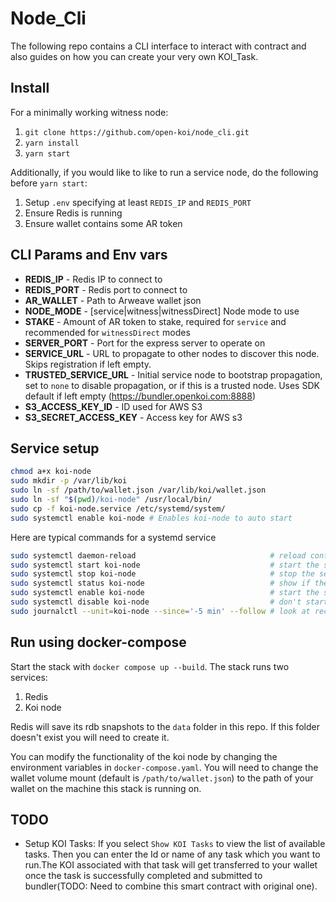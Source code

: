 # Node_Cli

The following repo contains a CLI interface to interact with contract and also guides on how you can create your very own KOI_Task.

## Install

For a minimally working witness node:

1. `git clone https://github.com/open-koi/node_cli.git`
2. `yarn install`
3. `yarn start`

Additionally, if you would like to like to run a service node, do the following before `yarn start`:

1. Setup `.env` specifying at least `REDIS_IP` and `REDIS_PORT`
2. Ensure Redis is running
3. Ensure wallet contains some AR token

## CLI Params and Env vars

- **REDIS_IP** - Redis IP to connect to
- **REDIS_PORT** - Redis port to connect to
- **AR_WALLET** - Path to Arweave wallet json
- **NODE_MODE** - [service|witness|witnessDirect] Node mode to use
- **STAKE** - Amount of AR token to stake, required for `service` and recommended for `witnessDirect` modes
- **SERVER_PORT** - Port for the express server to operate on
- **SERVICE_URL** - URL to propagate to other nodes to discover this node. Skips registration if left empty.
- **TRUSTED_SERVICE_URL** - Initial service node to bootstrap propagation, set to `none` to disable propagation, or if this is a trusted node. Uses SDK default if left empty (https://bundler.openkoi.com:8888)
- **S3_ACCESS_KEY_ID** - ID used for AWS S3
- **S3_SECRET_ACCESS_KEY** - Access key for AWS s3

## Service setup

```sh
chmod a+x koi-node
sudo mkdir -p /var/lib/koi
sudo ln -sf /path/to/wallet.json /var/lib/koi/wallet.json
sudo ln -sf "$(pwd)/koi-node" /usr/local/bin/
sudo cp -f koi-node.service /etc/systemd/system/
sudo systemctl enable koi-node # Enables koi-node to auto start
```

Here are typical commands for a systemd service
```sh
sudo systemctl daemon-reload                              # reload configuration files
sudo systemctl start koi-node                             # start the service now
sudo systemctl stop koi-node                              # stop the service now (but don't wait for it finish stopping)
sudo systemctl status koi-node                            # show if the service is running and the last few log lines
sudo systemctl enable koi-node                            # start the service on boot
sudo systemctl disable koi-node                           # don't start the service on boot
sudo journalctl --unit=koi-node --since='-5 min' --follow # look at recent logs and await more
```

## Run using docker-compose
Start the stack with `docker compose up --build`. The stack runs two services:

1. Redis
2. Koi node

Redis will save its rdb snapshots to the `data` folder in this repo. If this folder doesn't exist you will need to create it. 

You can modify the functionality of the koi node by changing the environment variables in `docker-compose.yaml`. You will need to change the wallet volume mount (default is `/path/to/wallet.json`) to the path of your wallet on the machine this stack is running on. 
## TODO

- Setup KOI Tasks: If you select `Show KOI Tasks` to view the list of available tasks. Then you can enter the Id or name of any task which you want to run.The KOI associated with that task will get transferred to your wallet once the task is successfully completed and submitted to bundler(TODO: Need to combine this smart contract with original one).
